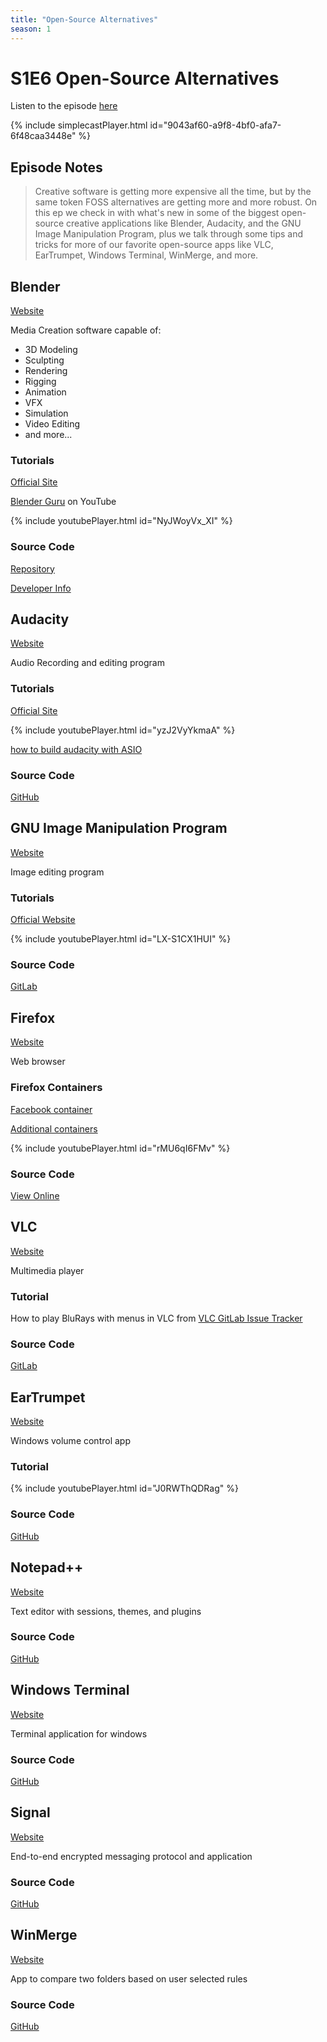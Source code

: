 ```yaml
---
title: "Open-Source Alternatives"
season: 1
---
```

# S1E6 Open-Source Alternatives

Listen to the episode [here](https://fosspod.content.town/episodes/open-source-alternatives)

{% include simplecastPlayer.html id="9043af60-a9f8-4bf0-afa7-6f48caa3448e" %}

## Episode Notes

> Creative software is getting more expensive all the time, but by the same token FOSS alternatives are getting more and more robust. On this ep we check in with what's new in some of the biggest open-source creative applications like Blender, Audacity, and the GNU Image Manipulation Program, plus we talk through some tips and tricks for more of our favorite open-source apps like VLC, EarTrumpet, Windows Terminal, WinMerge, and more.


## Blender
[Website](https://blender.org)

Media Creation software capable of:
- 3D Modeling
- Sculpting
- Rendering
- Rigging
- Animation
- VFX
- Simulation
- Video Editing
- and more...

### Tutorials
[Official Site](https://www.blender.org/support/tutorials/)

[Blender Guru](https://www.youtube.com/watch?v=NyJWoyVx_XI&list=PLjEaoINr3zgEq0u2MzVgAaHEBt--xLB6U) on YouTube

{% include youtubePlayer.html id="NyJWoyVx_XI" %}

### Source Code
[Repository](https://developer.blender.org/diffusion/B/)

[Developer Info](https://www.blender.org/get-involved/developers/)

## Audacity
[Website](https://www.audacityteam.org/)

Audio Recording and editing program

### Tutorials
[Official Site](https://manual.audacityteam.org/#tutorials)

{% include youtubePlayer.html id="yzJ2VyYkmaA" %}

[how to build audacity with ASIO](https://manual.audacityteam.org/man/asio_audio_interface.html#Non-distributable_ASIO_support_in_Audacity)

### Source Code
[GitHub](https://github.com/audacity/audacity)

## GNU Image Manipulation Program
[Website](https://www.gimp.org/)

Image editing program

### Tutorials
[Official Website](https://www.gimp.org/tutorials/)

{% include youtubePlayer.html id="LX-S1CX1HUI" %}

### Source Code
[GitLab](https://gitlab.gnome.org/GNOME/gimp/)

## Firefox
[Website](https://www.mozilla.org/en-US/firefox/new/)

Web browser

### Firefox Containers
[Facebook container](https://addons.mozilla.org/firefox/addon/facebook-container/)

[Additional containers](https://addons.mozilla.org/en-US/firefox/addon/multi-account-containers/)

{% include youtubePlayer.html id="rMU6qI6FMv" %}

### Source Code
[View Online](https://searchfox.org/mozilla-central/source)

## VLC
[Website](https://www.videolan.org/vlc/)

Multimedia player

### Tutorial
How to play BluRays with menus in VLC from [VLC GitLab Issue Tracker](https://code.videolan.org/videolan/vlc/-/issues/25979)

### Source Code
[GitLab](https://code.videolan.org/videolan/vlc)

## EarTrumpet
[Website](https://eartrumpet.app/)

Windows volume control app

### Tutorial
{% include youtubePlayer.html id="J0RWThQDRag" %}

### Source Code
[GitHub](https://github.com/File-New-Project/EarTrumpet)

## Notepad++
[Website](https://notepad-plus-plus.org/)

Text editor with sessions, themes, and plugins

### Source Code
[GitHub](https://github.com/notepad-plus-plus/notepad-plus-plus)

## Windows Terminal
[Website](https://www.microsoft.com/en-us/p/windows-terminal/9n0dx20hk701)

Terminal application for windows

### Source Code
[GitHub](https://github.com/Microsoft/Terminal)

## Signal
[Website](https://www.signal.org/)

End-to-end encrypted messaging protocol and application

### Source Code
[GitHub](https://github.com/signalapp)

## WinMerge
[Website](https://winmerge.org/)

App to compare two folders based on user selected rules

### Source Code
[GitHub](https://github.com/winmerge/winmerge)